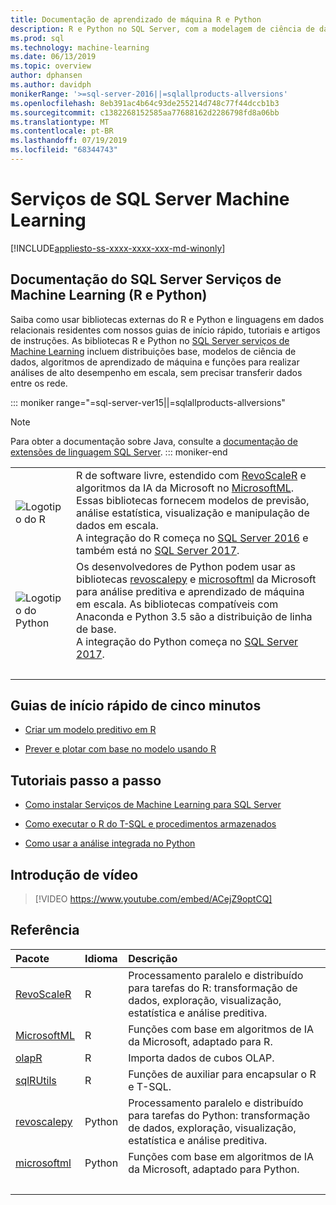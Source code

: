 ```yaml
---
title: Documentação de aprendizado de máquina R e Python
description: R e Python no SQL Server, com a modelagem de ciência de dados interna e algoritmos de aprendizado de máquina para análise de dados corporativos em escala.
ms.prod: sql
ms.technology: machine-learning
ms.date: 06/13/2019
ms.topic: overview
author: dphansen
ms.author: davidph
monikerRange: '>=sql-server-2016||=sqlallproducts-allversions'
ms.openlocfilehash: 8eb391ac4b64c93de255214d748c77f44dccb1b3
ms.sourcegitcommit: c1382268152585aa77688162d2286798fd8a06bb
ms.translationtype: MT
ms.contentlocale: pt-BR
ms.lasthandoff: 07/19/2019
ms.locfileid: "68344743"
---
```

# <a name="sql-server-machine-learning-services"></a>Serviços de SQL Server Machine Learning
[!INCLUDE[appliesto-ss-xxxx-xxxx-xxx-md-winonly](../includes/appliesto-ss-xxxx-xxxx-xxx-md-winonly.md)]

## <a name="sql-server-machine-learning-services-r-and-python-documentation"></a>Documentação do SQL Server Serviços de Machine Learning (R e Python)

Saiba como usar bibliotecas externas do R e Python e linguagens em dados relacionais residentes com nossos guias de início rápido, tutoriais e artigos de instruções. As bibliotecas R e Python no [SQL Server serviços de Machine Learning](what-is-sql-server-machine-learning.md) incluem distribuições base, modelos de ciência de dados, algoritmos de aprendizado de máquina e funções para realizar análises de alto desempenho em escala, sem precisar transferir dados entre os rede.

::: moniker range="=sql-server-ver15||=sqlallproducts-allversions"
> [!NOTE]
> Para obter a documentação sobre Java, consulte a [documentação de extensões de linguagem SQL Server](https://docs.microsoft.com/sql/language-extensions/language-extensions-overview).
::: moniker-end

|   |   |
|---|:--|
| ![Logotipo do R](media/index/logo_r.png) | R de software livre, estendido com [RevoScaleR](/machine-learning-server/r-reference/revoscaler/revoscaler) e algoritmos da IA da Microsoft no [MicrosoftML](/machine-learning-server/r-reference/microsoftml/microsoftml-package). Essas bibliotecas fornecem modelos de previsão, análise estatística, visualização e manipulação de dados em escala.<br/>A integração do R começa no [SQL Server 2016](install/sql-r-services-windows-install.md) e também está no [SQL Server 2017](install/sql-machine-learning-services-windows-install.md). |
| ![Logotipo do Python](media/index/logo_python.png) | Os desenvolvedores de Python podem usar as bibliotecas [revoscalepy](/machine-learning-server/python-reference/revoscalepy/revoscalepy-package) e [microsoftml](/machine-learning-server/python-reference/microsoftml/microsoftml-package) da Microsoft para análise preditiva e aprendizado de máquina em escala. As bibliotecas compatíveis com Anaconda e Python 3.5 são a distribuição de linha de base.<br/>A integração do Python começa no [SQL Server 2017](install/sql-machine-learning-services-windows-install.md). |
| &nbsp; | &nbsp; |

## <a name="5-minute-quickstarts"></a>Guias de início rápido de cinco minutos

- [Criar um modelo preditivo em R](tutorials/rtsql-create-a-predictive-model-r.md)

- [Prever e plotar com base no modelo usando R](tutorials/rtsql-predict-and-plot-from-model.md)

## <a name="step-by-step-tutorials"></a>Tutoriais passo a passo

- [Como instalar Serviços de Machine Learning para SQL Server](install/sql-machine-learning-services-windows-install.md)

- [Como executar o R do T-SQL e procedimentos armazenados](tutorials/sqldev-in-database-r-for-sql-developers.md)

- [Como usar a análise integrada no Python](tutorials/sqldev-in-database-python-for-sql-developers.md)

## <a name="video-introduction"></a>Introdução de vídeo

> [!VIDEO https://www.youtube.com/embed/ACejZ9optCQ]

## <a name="reference"></a>Referência

| Pacote | Idioma | Descrição |
|:--------|:---------|:------------|
| [RevoScaleR](/machine-learning-server/r-reference/revoscaler/revoscaler) | R | Processamento paralelo e distribuído para tarefas do R: transformação de dados, exploração, visualização, estatística e análise preditiva. |
| [MicrosoftML](/machine-learning-server/r-reference/microsoftml/microsoftml-package) | R | Funções com base em algoritmos de IA da Microsoft, adaptado para R. |
| [olapR](/machine-learning-server/r-reference/olapr/olapr) | R | Importa dados de cubos OLAP. |
| [sqlRUtils](/machine-learning-server/r-reference/sqlrutils/sqlrutils) | R | Funções de auxiliar para encapsular o R e T-SQL. |
[revoscalepy](/machine-learning-server/python-reference/revoscalepy/revoscalepy-package) | Python | Processamento paralelo e distribuído para tarefas do Python: transformação de dados, exploração, visualização, estatística e análise preditiva. |
| [microsoftml](/machine-learning-server/python-reference/microsoftml/microsoftml-package) | Python | Funções com base em algoritmos de IA da Microsoft, adaptado para Python. |
| &nbsp; | &nbsp; | &nbsp; |
